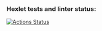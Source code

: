 ### Hexlet tests and linter status:
[![Actions Status](https://github.com/VeraZhukova/frontend-project-44/actions/workflows/hexlet-check.yml/badge.svg)](https://github.com/VeraZhukova/frontend-project-44/actions)